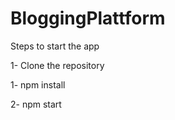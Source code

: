 # BloggingPlattform


Steps to start the app

1- Clone the repository 


1- npm install



2- npm start 
